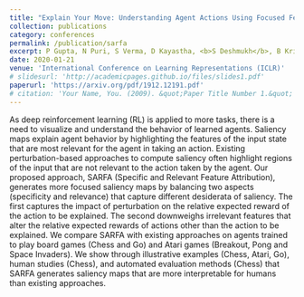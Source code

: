 ```yaml
---
title: "Explain Your Move: Understanding Agent Actions Using Focused Feature Saliency"
collection: publications
category: conferences
permalink: /publication/sarfa
excerpt: P Gupta, N Puri, S Verma, D Kayastha, <b>S Deshmukh</b>, B Krishnamurthy, S Singh.
date: 2020-01-21
venue: 'International Conference on Learning Representations (ICLR)'
# slidesurl: 'http://academicpages.github.io/files/slides1.pdf'
paperurl: 'https://arxiv.org/pdf/1912.12191.pdf'
# citation: 'Your Name, You. (2009). &quot;Paper Title Number 1.&quot; <i>Journal 1</i>. 1(1).'
---
```


As deep reinforcement learning (RL) is applied to more tasks, there is a need to visualize and understand the behavior of learned agents. Saliency maps explain agent behavior by highlighting the features of the input state that are most relevant for the agent in taking an action. Existing perturbation-based approaches to compute saliency often highlight regions of the input that are not relevant to the action taken by the agent. Our proposed approach, SARFA (Specific and Relevant Feature Attribution), generates more focused saliency maps by balancing two aspects (specificity and relevance) that capture different desiderata of saliency. The first captures the impact of perturbation on the relative expected reward of the action to be explained. The second downweighs irrelevant features that alter the relative expected rewards of actions other than the action to be explained. We compare SARFA with existing approaches on agents trained to play board games (Chess and Go) and Atari games (Breakout, Pong and Space Invaders). We show through illustrative examples (Chess, Atari, Go), human studies (Chess), and automated evaluation methods (Chess) that SARFA generates saliency maps that are more interpretable for humans than existing approaches. 
